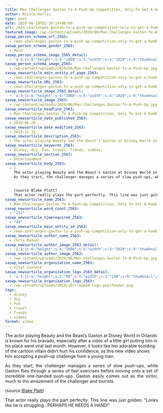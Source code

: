 ```yaml
---
title: Man Challenges Gaston To A Push-Up Competition, Only To Get A Humbling Surprise
author: Nicole Karlis
type: post
date: 2019-06-20T02:39:14+00:00
url: /man-challenges-gaston-to-a-push-up-competition-only-to-get-a-humbling-surprise/
featured_image: /wp-content/uploads/2019/06/Man-Challenges-Gaston-To-A-Push-Up-370x208.jpg
saswp_person_schema_url_2565:
  - /man-challenges-gaston-to-a-push-up-competition-only-to-get-a-humbling-surprise/
saswp_person_schema_gender_2565:
  - Male
saswp_person_schema_image_2565_detail:
  - 'a:3:{s:6:"height";s:4:"1080";s:5:"width";s:4:"1920";s:9:"thumbnail";s:93:"/wp-content/uploads/2019/06/Man-Challenges-Gaston-To-A-Push-Up.jpg";}'
saswp_person_schema_image_2565:
  - /wp-content/uploads/2019/06/Man-Challenges-Gaston-To-A-Push-Up.jpg
saswp_newsarticle_main_entity_of_page_2563:
  - /man-challenges-gaston-to-a-push-up-competition-only-to-get-a-humbling-surprise/
saswp_newsarticle_URL_2563:
  - /man-challenges-gaston-to-a-push-up-competition-only-to-get-a-humbling-surprise/
saswp_newsarticle_image_2563_detail:
  - 'a:3:{s:6:"height";s:4:"1080";s:5:"width";s:4:"1920";s:9:"thumbnail";s:93:"/wp-content/uploads/2019/06/Man-Challenges-Gaston-To-A-Push-Up.jpg";}'
saswp_newsarticle_image_2563:
  - /wp-content/uploads/2019/06/Man-Challenges-Gaston-To-A-Push-Up.jpg
saswp_newsarticle_headline_2563:
  - Man Challenges Gaston To A Push-Up Competition, Only To Get A Humbling Surprise
saswp_newsarticle_date_published_2563:
  - 2019-06-20
saswp_newsarticle_date_modified_2563:
  - 2019-11-15
saswp_newsarticle_description_2563:
  - The actor playing Beauty and the Beast’s Gaston at Disney World in Orlando is known for his bravado, especially after a video of a little girl putting him in his place went viral last month. However, it looks like her adorable scolding of the cartoon villain didn’t hurt his confidence, as this new video shows…
saswp_newsarticle_keywords_2563:
  - disney, diy, Fun, travel, Trends, videos,
saswp_newsarticle_section_2563:
  - Entertainment
saswp_newsarticle_body_2563:
  - |
    The actor playing Beauty and the Beast's Gaston at Disney World in Orlando is known for his bravado, especially after a video of a little girl putting him in his place went viral last month. However, it looks like her adorable scolding of the cartoon villain didn't hurt his confidence, as this new video shows him accepting a push-up challenge from a young man.
    As they start, the challenger manages a series of slow push-ups, while Gaston flies through a series of fast exercises before moving onto a set of incredible one-handed push-ups. Gaston easily comes out as the victor, much to the amazement of the challenger and tourists.
    ﻿

    (source Blake Platt)
    That actor really plays the part perfectly. This line was just golden: "Looks like he is struggling...PERHAPS HE NEEDS A HAND!"
saswp_newsarticle_name_2563:
  - Man Challenges Gaston To A Push-Up Competition, Only To Get A Humbling Surprise
saswp_newsarticle_word_count_2563:
  - "152"
saswp_newsarticle_timerequired_2563:
  - "40"
saswp_newsarticle_main_entity_id_2563:
  - /man-challenges-gaston-to-a-push-up-competition-only-to-get-a-humbling-surprise/
saswp_newsarticle_author_name_2563:
  - Chris Manoel
saswp_newsarticle_author_image_2563_detail:
  - 'a:3:{s:6:"height";s:4:"1080";s:5:"width";s:4:"1920";s:9:"thumbnail";s:93:"/wp-content/uploads/2019/06/Man-Challenges-Gaston-To-A-Push-Up.jpg";}'
saswp_newsarticle_author_image_2563:
  - /wp-content/uploads/2019/06/Man-Challenges-Gaston-To-A-Push-Up.jpg
saswp_newsarticle_organization_name_2563:
  - Vital Content
saswp_newsarticle_organization_logo_2563_detail:
  - 'a:3:{s:6:"height";s:2:"60";s:5:"width";s:3:"240";s:9:"thumbnail";s:82:"/wp-content/uploads/2019/10/cropped-logo-pepsfeeder.png";}'
saswp_newsarticle_organization_logo_2563:
  - /wp-content/uploads/2019/10/cropped-logo-pepsfeeder.png
tags:
  - disney
  - diy
  - Fun
  - travel
  - Trends
  - videos
format: video
---
```


The actor playing Beauty and the Beast&#8217;s Gaston at Disney World in Orlando is known for his bravado, especially after a video of a little girl putting him in his place went viral last month. However, it looks like her adorable scolding of the cartoon villain didn&#8217;t hurt his confidence, as this new video shows him accepting a push-up challenge from a young man.

<p style="text-align: justify;">
  As they start, the challenger manages a series of slow push-ups, while Gaston flies through a series of fast exercises before moving onto a set of incredible one-handed push-ups. Gaston easily comes out as the victor, much to the amazement of the challenger and tourists.
</p>

(source <a href="https://web.archive.org/web/20150109192033/https://www.youtube.com/channel/UCKJLfKketNTKb_NMMvC_6Qw" target="_blank" rel="noopener noreferrer">Blake Platt</a>)

<p style="text-align: justify;">
  That actor really plays the part perfectly. This line was just golden: &#8220;Looks like he is struggling&#8230;PERHAPS HE NEEDS A HAND!&#8221;
</p>
